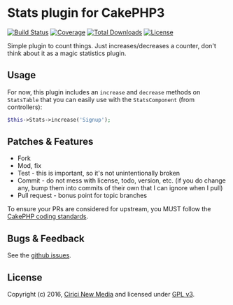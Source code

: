 # Stats plugin for CakePHP3

[![Build Status](https://img.shields.io/travis/ciricihq/cake-stats/master.svg?style=flat-square)](https://travis-ci.org/ciricihq/cake-stats)
[![Coverage](https://img.shields.io/coveralls/ciricihq/cake-stats.svg?style=flat-square)](https://coveralls.io/github/ciricihq/cake-stats)
[![Total Downloads](https://img.shields.io/packagist/dt/ciricihq/stats.svg?style=flat-square)](https://packagist.org/packages/ciricihq/stats)
[![License](https://img.shields.io/github/license/ciricihq/cake-stats.svg?style=flat-square)](LICENSE.md)

Simple plugin to count things. Just increases/decreases a counter, don't think
about it as a magic statistics plugin.

## Usage

For now, this plugin includes an `increase` and `decrease` methods on `StatsTable`
that you can easily use with the `StatsComponent` (from controllers):

~~~php
$this->Stats->increase('Signup');
~~~


## Patches & Features

* Fork
* Mod, fix
* Test - this is important, so it's not unintentionally broken
* Commit - do not mess with license, todo, version, etc. (if you do change any, bump them into commits of
their own that I can ignore when I pull)
* Pull request - bonus point for topic branches

To ensure your PRs are considered for upstream, you MUST follow the [CakePHP coding standards][standards].

## Bugs & Feedback

See the [github issues][issues].

## License

Copyright (c) 2016, [Cirici New Media][cirici] and licensed under [GPL v3][gpl].

[cakephp]: http://cakephp.org
[composer]: http://getcomposer.org
[issues]: https://github.com/ciricihq/cake-stats/issues
[gpl]: http://www.gnu.org/licenses/gpl-3.0.html
[cirici]: http://www.cirici.com
[standards]: http://book.cakephp.org/3.0/en/contributing/cakephp-coding-conventions.html
